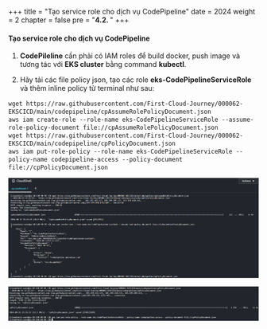 +++
title = "Tạo service role cho dịch vụ CodePipeline"
date = 2024
weight = 2
chapter = false
pre = "<b>4.2. </b>"
+++

#### Tạo service role cho dịch vụ CodePipeline
1. **CodePileline** cần phải có IAM roles để build docker, push image và tương tác với **EKS cluster** bằng command **kubectl**.

2. Hãy tải các file policy json, tạo các role **eks-CodePipelineServiceRole** và thêm inline policy từ terminal như sau:

```
wget https://raw.githubusercontent.com/First-Cloud-Journey/000062-EKSCICD/main/codepipeline/cpAssumeRolePolicyDocument.json
aws iam create-role --role-name eks-CodePipelineServiceRole --assume-role-policy-document file://cpAssumeRolePolicyDocument.json
wget https://raw.githubusercontent.com/First-Cloud-Journey/000062-EKSCICD/main/codepipeline/cpPolicyDocument.json
aws iam put-role-policy --role-name eks-CodePipelineServiceRole --policy-name codepipeline-access --policy-document file://cpPolicyDocument.json

```

![00001-Create-CodePipeline-Service-Role](/images/4-Generate-Code-Pipeline/2-Create-CodePipeline-Service-Role/00001-Create-CodePipeline-Service-Role.png?width=90pc)

![00002-Create-CodePipeline-Service-Role](/images/4-Generate-Code-Pipeline/2-Create-CodePipeline-Service-Role/00002-Create-CodePipeline-Service-Role.png?width=90pc)
